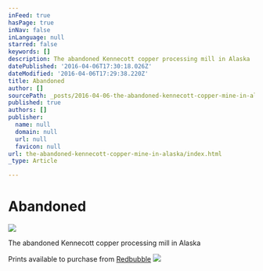 ```yaml
---
inFeed: true
hasPage: true
inNav: false
inLanguage: null
starred: false
keywords: []
description: The abandoned Kennecott copper processing mill in Alaska
datePublished: '2016-04-06T17:30:18.026Z'
dateModified: '2016-04-06T17:29:38.220Z'
title: Abandoned
author: []
sourcePath: _posts/2016-04-06-the-abandoned-kennecott-copper-mine-in-alaska.md
published: true
authors: []
publisher:
  name: null
  domain: null
  url: null
  favicon: null
url: the-abandoned-kennecott-copper-mine-in-alaska/index.html
_type: Article

---
```

# Abandoned
![](https://the-grid-user-content.s3-us-west-2.amazonaws.com/4d8419e5-d1f0-4698-b17f-704c4fb01028.jpg)

The abandoned Kennecott copper processing mill in Alaska

Prints available to purchase from [Redbubble][0]
![](https://the-grid-user-content.s3-us-west-2.amazonaws.com/fa2ca7ed-4bd2-48e1-b5e9-7446cbc01dc6.jpg)

[0]: http://www.redbubble.com/people/roofdogmedia/works/15334508-nature-and-industry?c=368300-abandoned